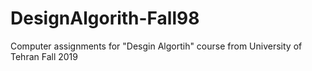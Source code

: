# DesignAlgorith-Fall98


Computer assignments for "Desgin Algortih" course from University of Tehran Fall 2019
